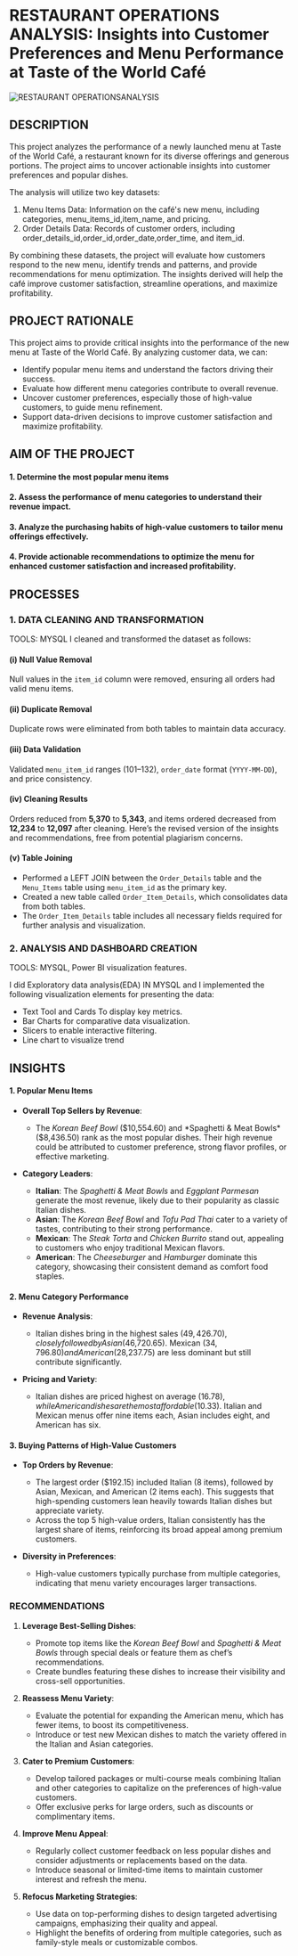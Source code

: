 # RESTAURANT OPERATIONS ANALYSIS: Insights into Customer Preferences and Menu Performance at Taste of the World Café

![RESTAURANT OPERATIONSANALYSIS](https://github.com/user-attachments/assets/e8c380c7-2344-42e4-a08b-06e7b31791b4)

## DESCRIPTION  
This project analyzes the performance of a newly launched menu at Taste of the World Café, a restaurant known for its diverse offerings and generous portions. The project aims to uncover actionable insights into customer preferences and popular dishes.  

The analysis will utilize two key datasets:  
1. Menu Items Data: Information on the café's new menu, including categories, menu_items_id,item_name, and pricing.  
2. Order Details Data: Records of customer orders, including order_details_id,order_id,order_date,order_time, and item_id. 

By combining these datasets, the project will evaluate how customers respond to the new menu, identify trends and patterns, and provide recommendations for menu optimization. The insights derived will help the café improve customer satisfaction, streamline operations, and maximize profitability.  

## PROJECT RATIONALE 
This project aims to provide critical insights into the performance of the new menu at Taste of the World Café. By analyzing customer data, we can:  

- Identify popular menu items and understand the factors driving their success.  
- Evaluate how different menu categories contribute to overall revenue.  
- Uncover customer preferences, especially those of high-value customers, to guide menu refinement.  
- Support data-driven decisions to improve customer satisfaction and maximize profitability.

## AIM OF THE PROJECT  
#### 1. Determine the most popular menu items 
#### 2. Assess the performance of menu categories to understand their revenue impact.  
#### 3. Analyze the purchasing habits of high-value customers to tailor menu offerings effectively.  
#### 4. Provide actionable recommendations to optimize the menu for enhanced customer satisfaction and increased profitability. 

## PROCESSES
### 1. DATA CLEANING AND TRANSFORMATION
TOOLS: MYSQL
I cleaned and transformed the dataset as follows:
#### (i) Null Value Removal
   Null values in the `item_id` column were removed, ensuring all orders had valid menu items.
#### (ii) Duplicate Removal
   Duplicate rows were eliminated from both tables to maintain data accuracy.
#### (iii) Data Validation
   Validated `menu_item_id` ranges (101–132), `order_date` format (`YYYY-MM-DD`), and price consistency.
#### (iv) Cleaning Results  
   Orders reduced from **5,370** to **5,343**, and items ordered decreased from **12,234** to **12,097** after cleaning.
   Here’s the revised version of the insights and recommendations, free from potential plagiarism concerns.
#### (v) Table Joining
  - Performed a LEFT JOIN between the `Order_Details` table and the `Menu_Items` table using `menu_item_id` as the primary key.  
  - Created a new table called `Order_Item_Details`, which consolidates data from both tables.  
  - The `Order_Item_Details` table includes all necessary fields required for further analysis and visualization.  
   
### 2. ANALYSIS AND DASHBOARD CREATION
TOOLS: MYSQL, Power BI visualization features.

 I did Exploratory data analysis(EDA) IN MYSQL and I implemented the following visualization elements for presenting the data:

- Text Tool and Cards To display key metrics.
- Bar Charts for comparative data visualization.
- Slicers to enable interactive filtering.
- Line chart to visualize trend

## INSIGHTS

#### 1. Popular Menu Items
- **Overall Top Sellers by Revenue**:  
   - The *Korean Beef Bowl* ($10,554.60) and *Spaghetti & Meat Bowls* ($8,436.50) rank as the most popular dishes. Their high revenue could be attributed to customer preference, strong flavor profiles, or effective marketing.
  
- **Category Leaders**:
   - **Italian**: The *Spaghetti & Meat Bowls* and *Eggplant Parmesan* generate the most revenue, likely due to their popularity as classic Italian dishes.
   - **Asian**: The *Korean Beef Bowl* and *Tofu Pad Thai* cater to a variety of tastes, contributing to their strong performance.
   - **Mexican**: The *Steak Torta* and *Chicken Burrito* stand out, appealing to customers who enjoy traditional Mexican flavors.
   - **American**: The *Cheeseburger* and *Hamburger* dominate this category, showcasing their consistent demand as comfort food staples.

#### **2. Menu Category Performance**
- **Revenue Analysis**:  
   - Italian dishes bring in the highest sales ($49,426.70), closely followed by Asian ($46,720.65). Mexican ($34,796.80) and American ($28,237.75) are less dominant but still contribute significantly.
  
- **Pricing and Variety**:  
   - Italian dishes are priced highest on average ($16.78), while American dishes are the most affordable ($10.33). Italian and Mexican menus offer nine items each, Asian includes eight, and American has six.

#### **3. Buying Patterns of High-Value Customers**
- **Top Orders by Revenue**:  
   - The largest order ($192.15) included Italian (8 items), followed by Asian, Mexican, and American (2 items each). This suggests that high-spending customers lean heavily towards Italian dishes but appreciate variety.
   - Across the top 5 high-value orders, Italian consistently has the largest share of items, reinforcing its broad appeal among premium customers.

- **Diversity in Preferences**:  
   - High-value customers typically purchase from multiple categories, indicating that menu variety encourages larger transactions.

### RECOMMENDATIONS

1. **Leverage Best-Selling Dishes**:
   - Promote top items like the *Korean Beef Bowl* and *Spaghetti & Meat Bowls* through special deals or feature them as chef’s recommendations.
   - Create bundles featuring these dishes to increase their visibility and cross-sell opportunities.

2. **Reassess Menu Variety**:
   - Evaluate the potential for expanding the American menu, which has fewer items, to boost its competitiveness.
   - Introduce or test new Mexican dishes to match the variety offered in the Italian and Asian categories.

3. **Cater to Premium Customers**:
   - Develop tailored packages or multi-course meals combining Italian and other categories to capitalize on the preferences of high-value customers.
   - Offer exclusive perks for large orders, such as discounts or complimentary items.

4. **Improve Menu Appeal**:
   - Regularly collect customer feedback on less popular dishes and consider adjustments or replacements based on the data.
   - Introduce seasonal or limited-time items to maintain customer interest and refresh the menu.

5. **Refocus Marketing Strategies**:
   - Use data on top-performing dishes to design targeted advertising campaigns, emphasizing their quality and appeal.
   - Highlight the benefits of ordering from multiple categories, such as family-style meals or customizable combos.



